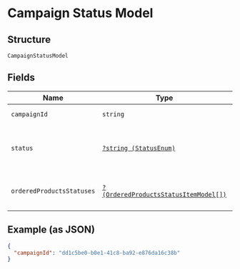 
# Campaign Status Model

## Structure

`CampaignStatusModel`

## Fields

| Name | Type | Tags | Description | Getter | Setter |
|  --- | --- | --- | --- | --- | --- |
| `campaignId` | `string` | Required | - | getCampaignId(): string | setCampaignId(string campaignId): void |
| `status` | [`?string (StatusEnum)`](../../doc/models/status-enum.md) | Optional | Status of the campaign. One of the following | getStatus(): ?string | setStatus(?string status): void |
| `orderedProductsStatuses` | [`?(OrderedProductsStatusItemModel[])`](../../doc/models/ordered-products-status-item-model.md) | Optional | - | getOrderedProductsStatuses(): ?array | setOrderedProductsStatuses(?array orderedProductsStatuses): void |

## Example (as JSON)

```json
{
  "campaignId": "dd1c5be0-b0e1-41c8-ba92-e876da16c38b"
}
```

